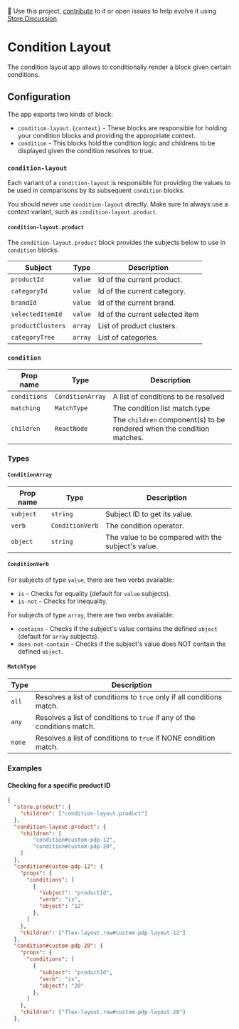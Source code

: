 📢 Use this project, [contribute](https://github.com/vtex-apps/condition-layout) to it or open issues to help evolve it using [Store Discussion](https://github.com/vtex-apps/store-discussion).

# Condition Layout

The condition layout app allows to conditionally render a block given certain conditions.

## Configuration

The app exports two kinds of block:

- `condition-layout.{context}` - These blocks are responsible for holding your condition blocks and providing the appropriate context.
- `condition` - This blocks hold the condition logic and childrens to be displayed given the condition resolves to true.

### `condition-layout`

Each variant of a `condition-layout` is responsible for providing the values to be used in comparisons by its subsequent `condition` blocks.

You should never use `condition-layout` directly. Make sure to always use a context variant, such as `condition-layout.product`.

#### `condition-layout.product`

The `condition-layout.product` block provides the subjects below to use in `condition` blocks.

| Subject           | Type    | Description                     |
| ----------------- | ------- | ------------------------------- |
| `productId`       | `value` | Id of the current product.      |
| `categoryId`      | `value` | Id of the current category.     |
| `brandId`         | `value` | Id of the current brand.        |
| `selectedItemId`  | `value` | Id of the current selected item |
| `productClusters` | `array` | List of product clusters.       |
| `categoryTree`    | `array` | List of categories.             |

### `condition`

| Prop name    | Type             | Description                                                            |
| ------------ | ---------------- | ---------------------------------------------------------------------- |
| `conditions` | `ConditionArray` | A list of conditions to be resolved                                    |
| `matching`   | `MatchType`      | The condition list match type                                          |
| `children`   | `ReactNode`      | The `children` component(s) to be rendered when the condition matches. |

### Types

#### `ConditionArray`

| Prop name | Type            | Description                                        |
| --------- | --------------- | -------------------------------------------------- |
| `subject` | `string`        | Subject ID to get its value.                       |
| `verb`    | `ConditionVerb` | The condition operator.                            |
| `object`  | `string`        | The value to be compared with the subject's value. |

#### `ConditionVerb`

For subjects of type `value`, there are two verbs available:

- `is` - Checks for equality (default for `value` subjects).
- `is-not` - Checks for inequality.

For subjects of type `array`, there are two verbs available:

- `contains` - Checks if the subject's value contains the defined `object` (default for `array` subjects).
- `does-not-contain` - Checks if the subject's value does NOT contain the defined `object`.

#### `MatchType`

| Type   | Description                                                             |
| ------ | ----------------------------------------------------------------------- |
| `all`  | Resolves a list of conditions to `true` only if all conditions match.   |
| `any`  | Resolves a list of conditions to `true` if any of the conditions match. |
| `none` | Resolves a list of conditions to `true` if NONE condition match.        |

### Examples

#### Checking for a specific product ID

```json
{
  "store.product": {
    "children": ["condition-layout.product"]
  },
  "condition-layout.product": {
    "children": [
        "condition#custom-pdp-12",
        "condition#custom-pdp-20",
    ]
  },
  "condition#custom-pdp-12": {
    "props": {
      "conditions": [
        {
          "subject": "productId",
          "verb": "is",
          "object": "12"
        },
      ]
    },
    "children": ["flex-layout.row#custom-pdp-layout-12"]
  },
  "condition#custom-pdp-20": {
    "props": {
      "conditions": [
        {
          "subject": "productId",
          "verb": "is",
          "object": "20"
        },
      ]
    },
    "children": ["flex-layout.row#custom-pdp-layout-20"]
  },
```
